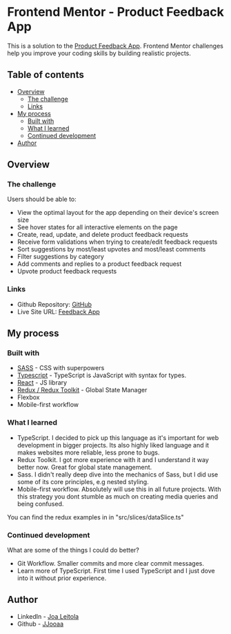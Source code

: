 # Frontend Mentor - Product Feedback App

This is a solution to the [Product Feedback App](https://www.frontendmentor.io/challenges/product-feedback-app-wbvUYqjR6). Frontend Mentor challenges help you improve your coding skills by building realistic projects.

## Table of contents

- [Overview](#overview)
  - [The challenge](#the-challenge)
  - [Links](#links)
- [My process](#my-process)
  - [Built with](#built-with)
  - [What I learned](#what-i-learned)
  - [Continued development](#continued-development)
- [Author](#author)

## Overview

### The challenge

Users should be able to:

- View the optimal layout for the app depending on their device's screen size
- See hover states for all interactive elements on the page
- Create, read, update, and delete product feedback requests
- Receive form validations when trying to create/edit feedback requests
- Sort suggestions by most/least upvotes and most/least comments
- Filter suggestions by category
- Add comments and replies to a product feedback request
- Upvote product feedback requests

### Links

- Github Repository: [GitHub](https://github.com/JJooaa/feedbackapp)
- Live Site URL: [Feedback App](https://dashing-mermaid-aeb20b.netlify.app/)

## My process

### Built with

- [SASS](https://sass-lang.com/) - CSS with superpowers
- [Typescript](https://www.typescriptlang.org/) - TypeScript is JavaScript with syntax for types.
- [React](https://reactjs.org/) - JS library
- [Redux / Redux Toolkit](https://redux.js.org/) - Global State Manager
- Flexbox
- Mobile-first workflow

### What I learned

- TypeScript. I decided to pick up this language as it's important for web development in bigger projects. Its also highly liked language and it makes websites more reliable, less prone to bugs.
- Redux Toolkit. I got more experience with it and I understand it way better now. Great for global state management. 
- Sass. I didn't really deep dive into the mechanics of Sass, but I did use some of its core principles, e.g nested styling. 
- Mobile-first workflow. Absolutely will use this in all future projects. With this strategy you dont stumble as much on creating media queries and being confused. 

You can find the redux examples in in "src/slices/dataSlice.ts"

### Continued development

What are some of the things I could do better? 

- Git Workflow. Smaller commits and more clear commit messages.
- Learn more of TypeScript. First time I used TypeScript and I just dove into it without prior experience.

## Author

- LinkedIn - [Joa Leitola](https://www.linkedin.com/in/joa-leitola-478515212/)
- Github - [JJooaa](https://github.com/JJooaa)
